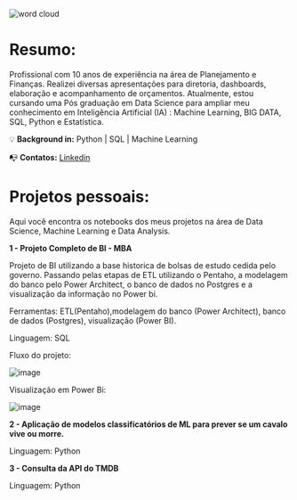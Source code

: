 ![word cloud](https://user-images.githubusercontent.com/48620885/153776527-8e32f566-39be-4a07-b426-03fe987e9fef.PNG)

<h1 align="left">Resumo:</h1>

Profissional com 10 anos de experiência na área de Planejamento e Finanças.
Realizei diversas apresentações para diretoria, dashboards, elaboração e acompanhamento de orçamentos. 
Atualmente, estou cursando uma Pós graduação em Data Science para ampliar meu conhecimento em Inteligência Artificial (IA)
: Machine Learning, BIG DATA, SQL, Python e Estatística.

💡 **Background in:** Python | SQL | Machine Learning 

📭 **Contatos:**
[Linkedin](https://www.linkedin.com/in/felipelopesmeira/)

<h1 align="left"> Projetos pessoais:</h1>

Aqui você encontra os notebooks dos meus projetos na área de Data Science, Machine Learning e Data Analysis.

**1 - Projeto Completo de BI - MBA**

Projeto de BI utilizando a base historica de bolsas de estudo cedida pelo governo. Passando pelas etapas de ETL utilizando o Pentaho, a modelagem do banco pelo Power Architect, o banco de dados no Postgres e a visualização da informação no Power bi.

Ferramentas: ETL(Pentaho),modelagem do banco (Power Architect), banco de dados (Postgres), visualização (Power BI).

Linguagem: SQL

Fluxo do projeto:

![image](https://user-images.githubusercontent.com/48620885/155370529-b91adbeb-bc98-4966-bd45-fb9bf20ab87f.png)



Visualização em Power Bi:

![image](https://user-images.githubusercontent.com/48620885/155369684-81260c46-7f2b-40af-aa0c-20287baef6f2.png)


**2 - Aplicação de modelos classificatórios de ML para prever se um cavalo vive ou morre.**

Linguagem: Python

**3 - Consulta da API do TMDB** 

Linguagem: Python


